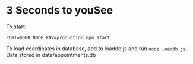# 3 Seconds to youSee

To start:

`PORT=8080 NODE_ENV=production npm start`

To load coordinates in database, add to loaddb.js and run `node loaddb.js`. Data stored in data/appointments.db
